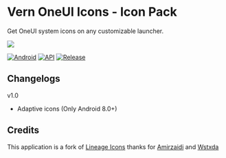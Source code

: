 # Vern OneUI Icons - Icon Pack
Get OneUI system icons on any customizable launcher.

![](https://i.ibb.co/w62Y7Y8/banner.png)

[![Android](https://img.shields.io/badge/Platform-Android-green.svg?style=flat-square)](https://www.android.com) [![API](https://img.shields.io/badge/API-21%2B-orange.svg?logo=android&style=flat-square)](https://developer.android.com/studio/releases/platforms) [![Release](https://img.shields.io/github/v/release/WSTxda/Lineage-Icons?style=flat-square)](https://github.com/KuatoDev/OneUI-Icons/releases/)

## Changelogs
v1.0 
- Adaptive icons (Only Android 8.0+)

## Credits
This application is a fork of [Lineage Icons](https://github.com/WSTxda/Lineage-Icons) 
thanks for [Amirzaidi](https://github.com/amirzaidi) and [Wstxda](https://github.com/WSTxda)
